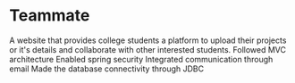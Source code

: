 # Teammate
A website that provides college students a platform to upload their projects or it's details and collaborate with other interested students.
Followed MVC architecture
Enabled spring security
Integrated communication through email 
Made the database connectivity through JDBC
